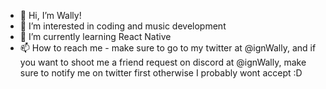 - 👋 Hi, I’m Wally!
- 👀 I’m interested in coding and music development
- 🌱 I’m currently learning React Native
- 📫 How to reach me - make sure to go to my twitter at @ignWally, and if you want to shoot me a friend request on discord at @ignWally, make sure to notify me on twitter first otherwise I probably wont accept :D

<!---
ignWally/ignWally is a ✨ special ✨ repository because its `README.md` (this file) appears on your GitHub profile.
You can click the Preview link to take a look at your changes.
--->
